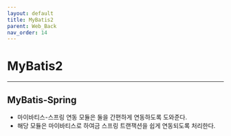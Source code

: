 ```yaml
---
layout: default
title: MyBatis2
parent: Web_Back
nav_order: 14
---
```


# MyBatis2

---

## MyBatis-Spring

- 마이바티스-스프링 연동 모듈은 둘을 간편하게 연동하도록 도와준다.
- 해당 모듈은 마이바티스로 하여금 스프링 트랜잭션을 쉽게 연동되도록 처리한다.
